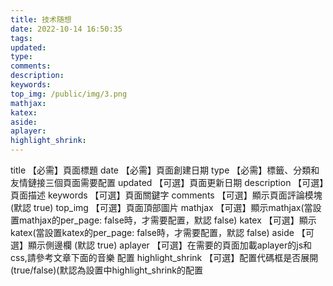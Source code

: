 ```yaml
---
title: 技术随想
date: 2022-10-14 16:50:35
tags:
updated:
type:
comments:
description:
keywords:
top_img: /public/img/3.png
mathjax:
katex:
aside:
aplayer:
highlight_shrink:
---
```

title	【必需】頁面標題
date	【必需】頁面創建日期
type	【必需】標籤、分類和友情鏈接三個頁面需要配置
updated	【可選】頁面更新日期
description	【可選】頁面描述
keywords	【可選】頁面關鍵字
comments	【可選】顯示頁面評論模塊(默認 true)
top_img	【可選】頁面頂部圖片
mathjax	【可選】顯示mathjax(當設置mathjax的per_page: false時，才需要配置，默認 false)
katex	【可選】顯示katex(當設置katex的per_page: false時，才需要配置，默認 false)
aside	【可選】顯示側邊欄 (默認 true)
aplayer	【可選】在需要的頁面加載aplayer的js和css,請參考文章下面的音樂 配置
highlight_shrink	【可選】配置代碼框是否展開(true/false)(默認為設置中highlight_shrink的配置



